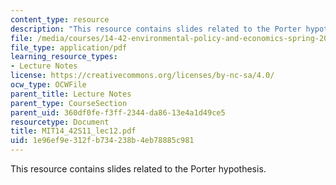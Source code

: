 ```yaml
---
content_type: resource
description: "This resource contains slides related to the Porter hypothesis.\r\n"
file: /media/courses/14-42-environmental-policy-and-economics-spring-2011/1e96ef9e312fb734238b4eb78885c981_MIT14_42S11_lec12.pdf
file_type: application/pdf
learning_resource_types:
- Lecture Notes
license: https://creativecommons.org/licenses/by-nc-sa/4.0/
ocw_type: OCWFile
parent_title: Lecture Notes
parent_type: CourseSection
parent_uid: 360df0fe-f3ff-2344-da86-13e4a1d49ce5
resourcetype: Document
title: MIT14_42S11_lec12.pdf
uid: 1e96ef9e-312f-b734-238b-4eb78885c981
---
```

This resource contains slides related to the Porter hypothesis.
